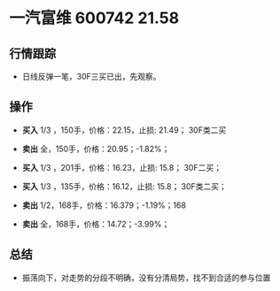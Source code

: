 # 一汽富维 600742 21.58

## 行情跟踪
  - 日线反弹一笔，30F三买已出，先观察。

## 操作
  - **买入** 1/3 ，150手，价格：22.15，止损: 21.49； 30F类二买
  - **卖出** 全，150手，价格：20.95；-1.82%；

  - **买入** 1/3 ，201手，价格：16.23，止损: 15.8； 30F二买；
  - **买入** 1/3 ，135手，价格：16.12，止损: 15.8； 30F类二买；
  - **卖出** 1/2，168手，价格：16.379；-1.19%；168
  - **卖出** 全，168手，价格：14.72；-3.99%；

## 总结
  - 振荡向下，对走势的分段不明确，没有分清局势，找不到合适的参与位置